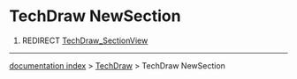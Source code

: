 # TechDraw NewSection
1.  REDIRECT [TechDraw\_SectionView](TechDraw_SectionView.md)

---
[documentation index](../README.md) > [TechDraw](TechDraw_Workbench.md) > TechDraw NewSection
